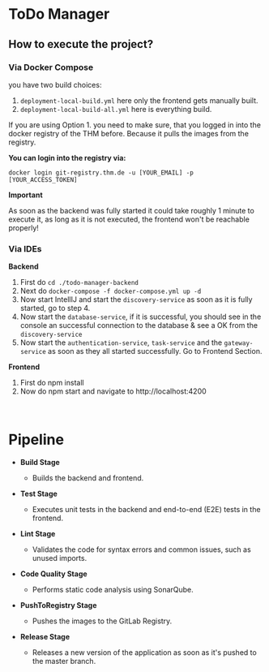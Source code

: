 # ToDo Manager

## How to execute the project?
### Via Docker Compose
you have two build choices:

1. `deployment-local-build.yml` here only the frontend gets manually built.
2. `deployment-local-build-all.yml` here is everything build.

If you are using Option 1. you need to make sure, that you logged in into the docker registry of the THM before. Because it pulls the images from the registry.

**You can login into the registry via:**

`docker login git-registry.thm.de -u [YOUR_EMAIL] -p [YOUR_ACCESS_TOKEN]`

**Important**

As soon as the backend was fully started it could take roughly 1 minute to execute it, as long as it is not executed, the frontend won't be reachable properly!

### Via IDEs
**Backend**
1. First do  `cd ./todo-manager-backend`
2. Next do `docker-compose -f docker-compose.yml up -d`
3. Now start IntellIJ and start the `discovery-service` as soon as it is fully started, go to step 4.
4. Now start the `database-service`, if it is successful, you should see in the console an successful connection to the database & see a OK from the `discovery-service`
5. Now start the `authentication-service`, `task-service` and the `gateway-service` as soon as they all started successfully. Go to Frontend Section.

**Frontend**
1. First do npm install
2. Now do npm start and navigate to http://localhost:4200

<br>

# Pipeline
- **Build Stage**
  - Builds the backend and frontend.

- **Test Stage**
  - Executes unit tests in the backend and end-to-end (E2E) tests in the frontend.

- **Lint Stage**
  - Validates the code for syntax errors and common issues, such as unused imports.

- **Code Quality Stage**
  - Performs static code analysis using SonarQube.

- **PushToRegistry Stage**
  - Pushes the images to the GitLab Registry.

- **Release Stage**
  - Releases a new version of the application as soon as it's pushed to the master branch.

